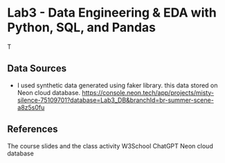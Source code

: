 # Lab3 - Data Engineering & EDA with Python, SQL, and Pandas

T
## Data Sources

- I used synthetic data generated using faker library. this data stored on Neon cloud database.
https://console.neon.tech/app/projects/misty-silence-75109701?database=Lab3_DB&branchId=br-summer-scene-a8z5s0fu




## References

The course slides and the class activity
W3School
ChatGPT
Neon cloud database
